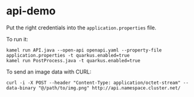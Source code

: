 # api-demo

Put the right credentials into the `application.properties` file.

To run it:

```
kamel run API.java --open-api openapi.yaml --property-file application.properties -t quarkus.enabled=true
kamel run PostProcess.java -t quarkus.enabled=true
```

To send an image data with CURL:
```
curl -i -X POST --header "Content-Type: application/octet-stream" --data-binary "@/path/to/img.png" http://api.namespace.cluster.net/
```
